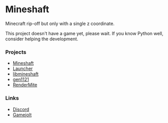 # Mineshaft
Minecraft rip-off but only with a single z coordinate.

This project doesn't have a game yet, please wait. 
If you know Python well, consider helping the development.
### Projects
- [Mineshaft](https://github.com/mineshaft-game/mineshaft)
- [Launcher](https://github.com/mineshaft-game/launcher)
- [libmineshaft](https://github.com/mineshaft-game/libmineshaft)
- [gen1121](https://github.com/mineshaft-game/gen1121)
- [RenderMite](https://github.com/mineshaft-game/rendermite)

### Links
- [Discord](https://dsc.gg/mineshaft2d) 
- [Gamejolt](https://gamejolt.com/games/mineshaft2d/635354) 

